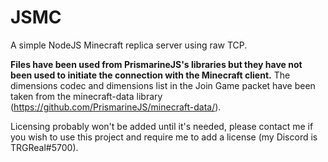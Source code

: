 # JSMC
A simple NodeJS Minecraft replica server using raw TCP.

**Files have been used from PrismarineJS's libraries but they have not been used to initiate the connection with the Minecraft client.**
The dimensions codec and dimensions list in the Join Game packet have been taken from the minecraft-data library (https://github.com/PrismarineJS/minecraft-data/).

Licensing probably won't be added until it's needed, please contact me if you wish to use this project and require me to add a license (my Discord is TRGReal#5700).
